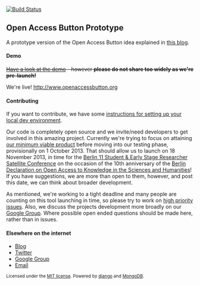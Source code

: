 [![Build
Status](https://travis-ci.org/OAButton/OAButton.png?branch=develop)](https://travis-ci.org/OAButton/OAButton)

## Open Access Button Prototype

A prototype version of the Open Access Button idea explained in [this blog](http://oabutton.wordpress.com/2013/07/06/our-project-short-version/).

#### Demo

~~[Have a look at the demo](http://oabutton.herokuapp.com/) - however **please do not share too widely as we're pre-launch!**~~

We're live!  http://www.openaccessbutton.org

#### Contributing

If you want to contribute, we have some [instructions for setting up your local dev environment](https://github.com/OAButton/OAButton/blob/develop/INSTRUCTIONS.md).

Our code is completely open source and we invite/need developers to get involved in this amazing project. Currently we're trying to focus on attaining [our minimum viable product](https://docs.google.com/document/d/1-5NV6PoUPiB8GmxRvIO0onDnv8bV69BeDGDco9uHxik/edit) before moving into our testing phase, provisionally on 1 October 2013. That should allow us to launch on 18 November 2013, in time for the [Berlin 11 Student & Early Stage Researcher Satellite Conference](http://berlin2013.sched.org/) on the occasion of the 10th anniversary of the [Berlin Declaration on Open Access to Knowledge in the Sciences and Humanities](http://openaccess.mpg.de/286432/Berlin-Declaration)! If you have suggestions, we are more than open to them, however, and post this date, we can think about broader development.

As mentioned, we're working to a tight deadline and many people are counting on this tool launching in time, so please try to work on [high priority issues](https://github.com/OAButton/OAButton/issues). Also, we discuss the projects development more broadly on our [Google Group](http://groups.google.com/group/open-access-button). Where possible open ended questions should be made here, rather than in issues.

#### Elsewhere on the internet

 * [Blog](http://oabutton.wordpress.com/)
 * [Twitter](https://twitter.com/OA_Button)
 * [Google Group](http://groups.google.com/group/open-access-button)
 * [Email](mailto:oabutton@gmail.com)

<small>Licensed under the [MIT license](https://github.com/OAButton/OAButton/blob/develop/LICENSE.md). Powered by [django](https://www.djangoproject.com/) and [MongoDB](http://www.mongodb.org).</small>
